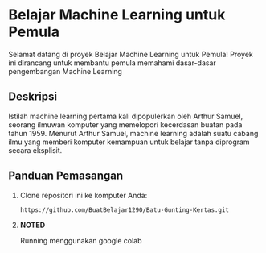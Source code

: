 # Belajar Machine Learning untuk Pemula

Selamat datang di proyek Belajar Machine Learning untuk Pemula! Proyek ini dirancang untuk membantu pemula memahami dasar-dasar pengembangan Machine Learning

## Deskripsi

Istilah machine learning pertama kali dipopulerkan oleh Arthur Samuel, seorang ilmuwan komputer yang memelopori kecerdasan buatan pada tahun 1959. Menurut Arthur Samuel, machine learning adalah suatu cabang ilmu yang memberi komputer kemampuan untuk belajar tanpa diprogram secara eksplisit. 

## Panduan Pemasangan

1. Clone repositori ini ke komputer Anda:

   ```bash
   https://github.com/BuatBelajar1290/Batu-Gunting-Kertas.git
   
2. **NOTED**


    Running menggunakan google colab

